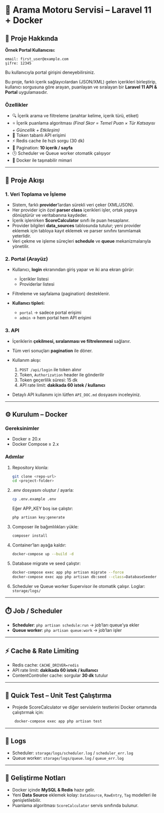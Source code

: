 # 📌 Arama Motoru Servisi – Laravel 11 + Docker

## 🚀 Proje Hakkında

**Örnek Portal Kullanıcısı:**
```
email: first_user@example.com
şifre: 12345
```

Bu kullanıcıyla portal girişini deneyebilirsiniz.

Bu proje, farklı içerik sağlayıcılardan (JSON/XML) gelen içerikleri birleştirip, kullanıcı sorgusuna göre arayan, puanlayan ve sıralayan bir **Laravel 11 API & Portal** uygulamasıdır.

### Özellikler

* 🔍 İçerik arama ve filtreleme (anahtar kelime, içerik türü, etiket)
* ⭐ İçerik puanlama algoritması
  *(Final Skor = Temel Puan × Tür Katsayısı + Güncellik + Etkileşim)*
* 🔑 Token tabanlı API erişimi
* ⚡ Redis cache ile hızlı sorgu (30 dk)
* 📄 Pagination: **10 içerik / sayfa**
* 🕒 Scheduler ve Queue worker otomatik çalışıyor
* 🐳 Docker ile taşınabilir mimari

---

## 🔄 Proje Akışı

### 1. Veri Toplama ve İşleme

* Sistem, farklı **provider**’lardan sürekli veri çeker (XML/JSON).
* Her provider için özel **parser class** içerikleri işler, ortak yapıya dönüştürür ve veritabanına kaydeder.
* İçerik işlenirken **ScoreCalculator** sınıfı ile puan hesaplanır.
* Provider bilgileri **data\_sources** tablosunda tutulur; yeni provider eklemek için tabloya kayıt eklemek ve parser sınıfını tanımlamak yeterlidir.
* Veri çekme ve işleme süreçleri **schedule** ve **queue** mekanizmalarıyla yönetilir.

### 2. Portal (Arayüz)

* Kullanıcı, **login** ekranından giriş yapar ve iki ana ekran görür:

  * İçerikler listesi
  * Providerlar listesi
* Filtreleme ve sayfalama (pagination) desteklenir.
* **Kullanıcı tipleri:**

  * `portal` → sadece portal erişimi
  * `admin` → hem portal hem API erişimi

### 3. API

* İçeriklerin **çekilmesi, sıralanması ve filtrelenmesi** sağlanır.
* Tüm veri sonuçları **pagination** ile döner.
* Kullanım akışı:

  1. `POST /api/login` ile token alınır
  2. Token, `Authorization` header ile gönderilir
  3. Token geçerlilik süresi: 15 dk
  4. API rate limit: **dakikada 60 istek / kullanıcı**

* Detaylı API kullanımı için lütfen `API_DOC.md` dosyasını inceleyiniz.
---

## ⚙️ Kurulum – Docker

### Gereksinimler

* Docker ≥ 20.x
* Docker Compose ≥ 2.x

### Adımlar

1. Repository klonla:

   ```bash
   git clone <repo-url>
   cd <project-folder>
   ```
2. .env dosyasını oluştur / ayarla:

   ```bash
   cp .env.example .env
   ```
   Eğer APP_KEY boş ise çalıştır:

   ```bash
   php artisan key:generate
   ```
3. Composer ile bağımlılıkları yükle:

   ```bash
   composer install
   ```
4. Container’ları ayağa kaldır:

   ```bash
   docker-compose up --build -d
   ```
5. Database migrate ve seed çalıştır:

   ```bash
   docker-compose exec app php artisan migrate --force
   docker-compose exec app php artisan db:seed --class=DatabaseSeeder --force
   ```
6. Scheduler ve Queue worker Supervisor ile otomatik çalışır.
   Loglar: `storage/logs/`

---

## ⏱️ Job / Scheduler

* **Scheduler**: `php artisan schedule:run` → job’ları queue’ya ekler
* **Queue worker**: `php artisan queue:work` → job’ları işler

---

## ⚡ Cache & Rate Limiting

* Redis cache: `CACHE_DRIVER=redis`
* API rate limit: **dakikada 60 istek / kullanıcı**
* ContentController cache: sorgular **30 dk** tutulur

---

## 🧪 Quick Test – Unit Test Çalıştırma
* Projede ScoreCalculator ve diğer servislerin testlerini Docker ortamında çalıştırmak için:

   ```bash
    docker-compose exec app php artisan test
   ```

---

## 📑 Logs

* Scheduler: `storage/logs/scheduler.log` / `scheduler_err.log`
* Queue worker: `storage/logs/queue.log` / `queue_err.log`

---

## 🔧 Geliştirme Notları

* Docker içinde **MySQL & Redis** hazır gelir.
* Yeni **Data Source** eklemek kolay: `DataSource`, `RawEntry`, `Tag` modelleri ile genişletilebilir.
* Puanlama algoritması `ScoreCalculator` servis sınıfında bulunur.
